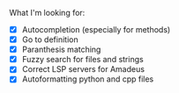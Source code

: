 What I'm looking for:

- [x] Autocompletion (especially for methods)
- [x] Go to definition
- [x] Paranthesis matching
- [x] Fuzzy search for files and strings 
- [x] Correct LSP servers for Amadeus
- [x] Autoformatting python and cpp files
